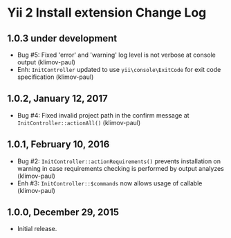 Yii 2 Install extension Change Log
==================================

1.0.3 under development
-----------------------

- Bug #5: Fixed 'error' and 'warning' log level is not verbose at console output (klimov-paul)
- Enh: `InitController` updated to use `yii\console\ExitCode` for exit code specification (klimov-paul)


1.0.2, January 12, 2017
-----------------------

- Bug #4: Fixed invalid project path in the confirm message at `InitController::actionAll()` (klimov-paul)


1.0.1, February 10, 2016
------------------------

- Bug #2: `InitController::actionRequirements()` prevents installation on warning in case requirements checking is performed by output analyzes (klimov-paul)
- Enh #3: `InitController::$commands` now allows usage of callable (klimov-paul)


1.0.0, December 29, 2015
------------------------

- Initial release.
